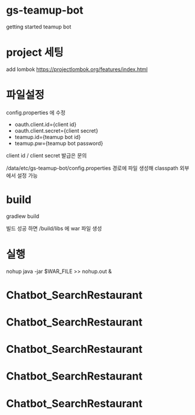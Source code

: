 # gs-teamup-bot
getting started teamup bot

# project 세팅
add lombok https://projectlombok.org/features/index.html

# 파일설정

config.properties 에 수정

* oauth.client.id={client id}
* oauth.client.secret={client secret}
* teamup.id={teamup bot id}
* teamup.pw={teamup bot password}

client id / client secret 발급은 문의

/data/etc/gs-teamup-bot/config.properties 경로에 파일 생성해 classpath 외부에서 설정 가능

# build
gradlew build

빌드 성공 하면 /build/libs 에 war 파일 생성

# 실행
nohup java -jar $WAR_FILE >> nohup.out &
# Chatbot_SearchRestaurant
# Chatbot_SearchRestaurant
# Chatbot_SearchRestaurant
# Chatbot_SearchRestaurant
# Chatbot_SearchRestaurant
